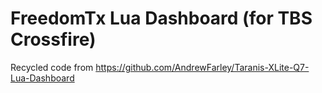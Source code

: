 # FreedomTx Lua Dashboard (for TBS Crossfire)
 Recycled code from https://github.com/AndrewFarley/Taranis-XLite-Q7-Lua-Dashboard
